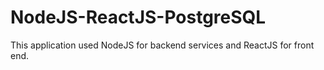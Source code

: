 # NodeJS-ReactJS-PostgreSQL
This application used NodeJS for backend services and ReactJS for front end.
